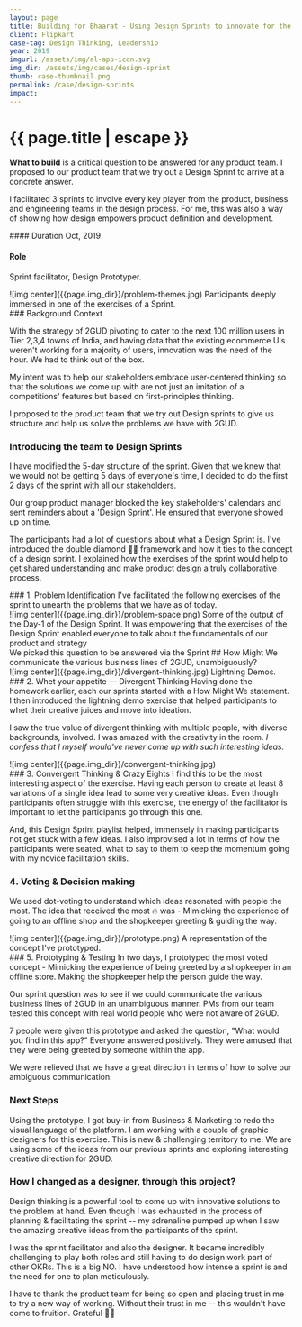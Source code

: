 ```yaml
---
layout: page
title: Building for Bhaarat - Using Design Sprints to innovate for the next 100mn users in India.
client: Flipkart
case-tag: Design Thinking, Leadership
year: 2019
imgurl: /assets/img/al-app-icon.svg
img_dir: /assets/img/cases/design-sprint
thumb: case-thumbnail.png
permalink: /case/design-sprints
impact:
---
```

<div class="overview">
<h1 class="post-title">{{ page.title | escape }}</h1>

<b>What to build</b> is a critical question to be answered for any product team.
I proposed to our product team that we try out a Design Sprint to arrive at a concrete answer.

I facilitated 3 sprints to involve every key player from the product, business and engineering teams in the design process. For me, this was also a way of showing how design empowers product definition and development.


<div class="row">

<div class="col">
#### Duration
Oct, 2019

#### Role
Sprint facilitator, Design Prototyper.

</div>
</div>
</div>

<div class='img-section left'>
<div class='row'>
<div class='col'>
![img center]({{page.img_dir}}/problem-themes.jpg)
<span class="img-caption">Participants deeply immersed in one of the exercises of a Sprint.</span>
</div>
<div class='col'>
### Background Context

With the strategy of 2GUD pivoting to cater to the next 100 million users in Tier 2,3,4 towns of India, and having data that the existing ecommerce UIs weren't working for a majority of users, innovation was the need of the hour. We had to think out of the box.

My intent was to help our stakeholders embrace user-centered thinking so that the solutions we come up with are not just an imitation of a competitions' features but based on first-principles thinking.

I proposed to the product team that we try out Design sprints to give us structure and help us solve the problems we have with 2GUD.
</div>
</div>
</div>

### Introducing the team to Design Sprints
I have modified the 5-day structure of the sprint. Given that we knew that we would not be getting 5 days of everyone's time, I decided to do the first 2 days of the sprint with all our stakeholders. 

Our group product manager blocked the key stakeholders' calendars and sent reminders about a 'Design Sprint'. He ensured that everyone showed up on time. 

The participants had a lot of questions about what a Design Sprint is. I've introduced the double diamond 🔷🔷 framework and how it ties to the concept of a design sprint. I explained how the exercises of the sprint would help to get shared understanding and make product design a truly collaborative process.

<div class='img-section top'>
<div class='row'>
<div class='col'>
### 1️. Problem Identification
I've facilitated the following exercises of the sprint to unearth the problems that we have as of today.
</div>
<div class='col'>
![img center]({{page.img_dir}}/problem-space.png)
<span class="img-caption">Some of the output of the Day-1 of the Design Sprint. 
It was empowering that the exercises of the Design Sprint enabled everyone to talk about the fundamentals of our product and strategy</span>
</div>
</div>
</div>

<div class="callout">
We picked this question to be answered via the Sprint
## How Might We communicate the various business lines of 2GUD, unambiguously?
</div>

<div class="img-section left">
<div class="row">
<div class="col">
![img center]({{page.img_dir}}/divergent-thinking.jpg)
<span class="img-caption">Lightning Demos.</span>
</div>
<div class="col">
### 2. Whet your appetite &mdash; Divergent Thinking
Having done the homework earlier, each our sprints started with a How Might We statement. I then introduced the lightning demo exercise that helped participants to whet their creative juices and move into ideation.

I saw the true value of divergent thinking with multiple people, with diverse backgrounds, involved. I was amazed with the creativity in the room. <i>I confess that I myself would've never come up with such interesting ideas.</i>
</div>
</div>
</div>

<div class='img-section right'>
<div class='row'>
<div class='col'>
![img center]({{page.img_dir}}/convergent-thinking.jpg)
</div>
<div class='col'>
### 3️. Convergent Thinking & Crazy Eights
I find this to be the most interesting aspect of the exercise. Having each person to create at least 8 variations of a single idea lead to some very creative ideas. Even though participants often struggle with this exercise, the energy of the facilitator is important to let the participants go through this one.

And, this Design Sprint playlist helped, immensely in making participants not get stuck with a few ideas. I also improvised a lot in terms of how the participants were seated, what to say to them to keep the momentum going with my novice facilitation skills.
</div>
</div>
</div>


### 4️. Voting & Decision making

We used dot-voting to understand which ideas resonated with people the most. The idea that received the most 🔥 was - Mimicking the experience of going to an offline shop and the shopkeeper greeting & guiding the way.


<div class='img-section left'>
<div class='row'>
<div class='col'>
![img center]({{page.img_dir}}/prototype.png)
<span class="img-caption">A representation of the concept I've prototyped.</span>
</div>
<div class='col'>
### 5️. Prototyping & Testing
In two days, I prototyped the most voted concept - Mimicking the experience of being greeted by a shopkeeper in an offline store. Making the shopkeeper help the person guide the way.

Our sprint question was to see if we could communicate the various business lines of 2GUD in an unambiguous manner. PMs from our team tested this concept with real world people who were not aware of 2GUD.

7 people were given this prototype and asked the question, "What would you find in this app?" Everyone answered positively. They were amused that they were being greeted by someone within the app. 

We were relieved that we have a great direction in terms of how to solve our ambiguous communication.
</div>
</div>
</div>

### Next Steps

Using the prototype, I got buy-in from Business & Marketing to redo the visual language of the platform. I am working with a couple of graphic designers for this exercise. This is new & challenging territory to me. We are using some of the ideas from our previous sprints and exploring interesting creative direction for 2GUD.

### How I changed as a designer, through this project?

Design thinking is a powerful tool to come up with innovative solutions to the problem at hand. Even though I was exhausted in the process of planning & facilitating the sprint -- my adrenaline pumped up when I saw the amazing creative ideas from the participants of the sprint. 

I was the sprint facilitator and also the designer. It became incredibly challenging to play both roles and still having to do design work part of other OKRs. This is a big NO. I have understood how intense a sprint is and the need for one to plan meticulously.

I have to thank the product team for being so open and placing trust in me to try a new way of working. Without their trust in me -- this wouldn't have come to fruition. Grateful 🙏🏽